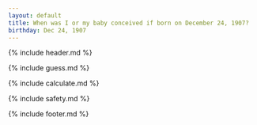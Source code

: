 ```yaml
---
layout: default
title: When was I or my baby conceived if born on December 24, 1907?
birthday: Dec 24, 1907
---
```


{% include header.md %}

{% include guess.md %}

{% include calculate.md %}

{% include safety.md %}

{% include footer.md %}



